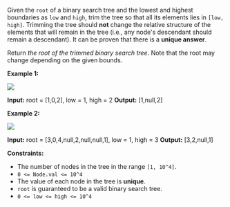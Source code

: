 
Given the  `root`  of a binary search tree and the lowest and highest boundaries as  `low`  and  `high`, trim the tree so that all its elements lies in  `[low, high]`. Trimming the tree should  **not**  change the relative structure of the elements that will remain in the tree (i.e., any node's descendant should remain a descendant). It can be proven that there is a  **unique answer**.

Return  _the root of the trimmed binary search tree_. Note that the root may change depending on the given bounds.

**Example 1:**

![](https://assets.leetcode.com/uploads/2020/09/09/trim1.jpg)

**Input:** root = [1,0,2], low = 1, high = 2
**Output:** [1,null,2]

**Example 2:**

![](https://assets.leetcode.com/uploads/2020/09/09/trim2.jpg)

**Input:** root = [3,0,4,null,2,null,null,1], low = 1, high = 3
**Output:** [3,2,null,1]

**Constraints:**

-   The number of nodes in the tree in the range  `[1, 10^4]`.
-   `0 <= Node.val <= 10^4`
-   The value of each node in the tree is  **unique**.
-   `root`  is guaranteed to be a valid binary search tree.
-   `0 <= low <= high <= 10^4`